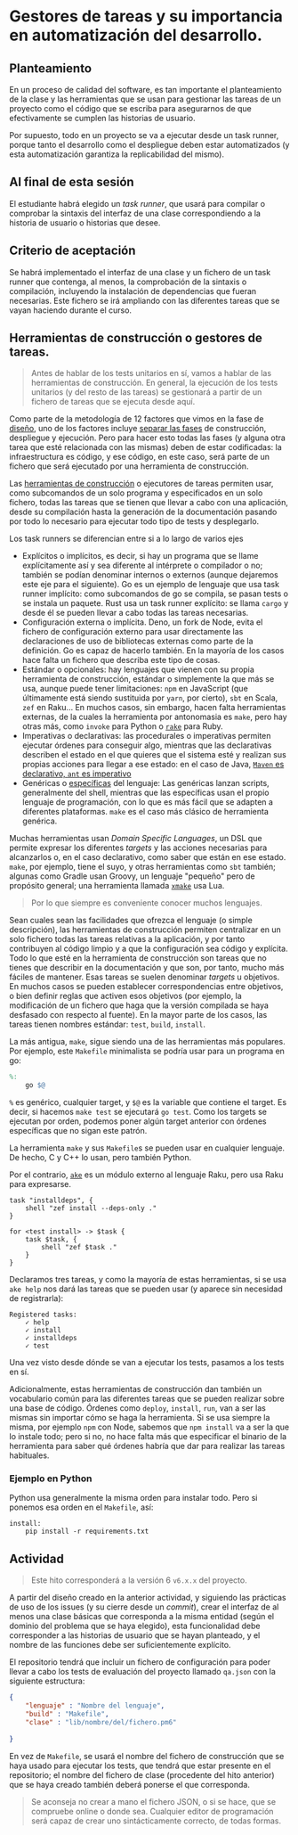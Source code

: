 # Gestores de tareas y su importancia en automatización del desarrollo.

## Planteamiento

En un proceso de calidad del software, es tan importante el
planteamiento de la clase y las herramientas que se usan para
gestionar las tareas de un proyecto como el código que se escriba para
asegurarnos de que efectivamente se cumplen las historias de
usuario.

Por supuesto, todo en un proyecto se va a ejecutar desde un task
runner, porque tanto el desarrollo como el despliegue deben estar
automatizados (y esta automatización garantiza la replicabilidad del
mismo).

## Al final de esta sesión

El estudiante habrá elegido un *task runner*, que usará para compilar o
comprobar la sintaxis del interfaz de una clase correspondiendo a la historia de usuario o historias que desee.

## Criterio de aceptación

Se habrá implementado el interfaz de una clase y un fichero de un task
runner que contenga, al menos, la comprobación de la sintaxis o
compilación, incluyendo la instalación de dependencias que fueran
necesarias. Este fichero se irá ampliando con las diferentes tareas
que se vayan haciendo durante el curso.

## Herramientas de construcción o gestores de tareas.

> Antes de hablar de los tests unitarios en sí, vamos a hablar de las
> herramientas de construcción. En general, la ejecución de los tests
> unitarios (y del resto de las tareas) se gestionará a partir de un
> fichero de tareas que se ejecuta desde aquí.

Como parte de la metodología de 12 factores que vimos en la fase de
[diseño](diseño.md), uno de los factores incluye [separar las fases](https://12factor.net/es/build-release-run) de
construcción, despliegue y ejecución. Pero para hacer esto todas las
fases (y alguna otra tarea que esté relacionada con las mismas) deben
de estar codificadas: la infraestructura es código, y ese código, en
este caso, será parte de un fichero que será ejecutado por una
herramienta de construcción.

Las [herramientas de construcción](https://en.wikipedia.org/wiki/List_of_build_automation_software) o ejecutores de tareas permiten usar, como
subcomandos de un solo programa y especificados en un solo fichero, todas las tareas que se tienen que llevar a
cabo con una aplicación, desde su compilación hasta la generación de la
documentación pasando por todo lo necesario para ejecutar todo tipo de
tests y desplegarlo.

Los task runners se diferencian entre si a lo largo de varios ejes

* Explícitos o implícitos, es decir, si hay un programa que se llame
explícitamente así y sea diferente al intérprete o compilador o no;
también se podían denominar internos o externos (aunque dejaremos este
eje para el siguiente). Go es un
ejemplo de lenguaje que usa task runner implícito: como subcomandos de go se compila, se pasan
tests o se instala un paquete. Rust usa un task runner explícito: se
llama `cargo` y desde él se pueden llevar a cabo todas las tareas
necesarias.
* Configuración externa o implícita. Deno, un fork de Node, evita el
  fichero de configuración externo para usar directamente las
  declaraciones de uso de bibliotecas externas como parte de la
  definición. Go es capaz de hacerlo también. En la mayoría de los
  casos hace falta un fichero que describa este tipo de cosas.
* Estándar o opcionales: hay lenguajes que vienen con su propia herramienta de
construcción, estándar o simplemente la que más se usa, aunque puede tener
limitaciones: `npm` en JavaScript (que últimamente está siendo
sustituida por `yarn`, por cierto), `sbt` en Scala, `zef` en Raku... En muchos
casos, sin embargo, hacen falta herramientas externas, de la cuales la
herramienta por antonomasia es `make`, pero hay otras más, como `invoke` para
Python o [`rake`](https://github.com/ruby/rake) para Ruby.
* Imperativas o declarativas: las procedurales o imperativas permiten ejecutar órdenes para
conseguir algo, mientras que las declarativas describen el estado en el que
quieres que el sistema esté y realizan sus propias acciones para llegar a ese
estado: en el caso de Java,
[`Maven` es declarativo, `ant` es imperativo](https://stackoverflow.com/questions/14955597/imperative-vs-declarative-build-systems)
* Genéricas o [específicas](https://softwareengineering.stackexchange.com/questions/297847/why-do-build-tools-use-a-scripting-language-different-than-underlying-programmin) del lenguaje:
Las genéricas lanzan scripts, generalmente del shell, mientras que las
específicas usan el propio lenguaje de programación, con lo que es más fácil que
 se adapten a diferentes plataformas. `make` es el caso más clásico de
 herramienta genérica.

Muchas herramientas usan *Domain Specific Languages*, un DSL que permite
expresar los diferentes *targets* y las acciones necesarias para alcanzarlos o,
en el caso declarativo, como saber que están en ese estado. `make`, por ejemplo,
 tiene el suyo, y otras herramientas como `sbt` también; algunas como Gradle
 usan Groovy, un lenguaje "pequeño" pero de propósito general; una
 herramienta llamada [`xmake`](https://github.com/xmake-io/xmake) usa
 Lua.

> Por lo que siempre es conveniente conocer muchos lenguajes.

Sean cuales sean las facilidades que ofrezca el lenguaje (o simple descripción), las herramientas de
construcción permiten centralizar en un solo fichero todas las tareas relativas
  a la aplicación, y por tanto contribuyen al código limpio y a que la
  configuración sea código y explícita. Todo lo que esté en la herramienta de
  construcción son tareas que no tienes que describir en la documentación y que
  son, por tanto, mucho más fáciles de mantener. Esas tareas se suelen
  denominar *targets* u objetivos. En muchos casos se pueden
  establecer correspondencias entre objetivos, o bien definir reglas
  que activen esos objetivos (por ejemplo, la modificación de un
  fichero que haga que la versión compilada se haya desfasado con
  respecto al fuente). En la mayor parte de los casos, las tareas
  tienen nombres estándar: `test`, `build`, `install`.

La más antigua, `make`, sigue siendo una de las herramientas más
populares. Por ejemplo, este `Makefile` minimalista se podría usar
para un programa en go:

```Makefile
%:
	go $@
```

`%` es genérico, cualquier target, y `$@` es la variable que contiene el target.
 Es decir, si hacemos `make test` se ejecutará `go test`. Como los targets se
 ejecutan por orden, podemos poner algún target anterior con órdenes específicas
  que no sigan este patrón.
  
La herramienta `make` y sus `Makefile`s se pueden usar en cualquier lenguaje. De hecho, C y C++ lo usan, pero también Python.

Por el contrario, [`ake`](https://github.com/Raku/ake) es un módulo
externo al lenguaje Raku, pero usa Raku para expresarse.

```perl6
task "installdeps", {
    shell "zef install --deps-only ."
}

for <test install> -> $task {
    task $task, {
        shell "zef $task ."
    }
}
```

Declaramos tres tareas, y como la mayoría de estas herramientas, si se usa
`ake help` nos dará las tareas que se pueden usar (y aparece sin
necesidad de registrarla):

```
Registered tasks:
	✓ help
	✓ install
	✓ installdeps
	✓ test
```

Una vez visto desde dónde se van a ejecutar los tests, pasamos a los
tests en sí.

Adicionalmente, estas herramientas de construcción dan también un
vocabulario común para las diferentes tareas que se pueden realizar
sobre una base de código. Órdenes como `deploy`, `install`, `run`, van
a ser las mismas sin importar cómo se haga la herramienta. Si se usa
siempre la misma, por ejemplo `npm` con Node, sabemos que `npm install` va a ser la que lo instale todo; pero si no, no hace falta
más que especificar el binario de la herramienta para saber qué órdenes
habría que dar para realizar las tareas habituales. 


### Ejemplo en Python

Python usa generalmente la misma orden para instalar todo. Pero si
ponemos esa orden en el `Makefile`, así:

```
install:
	pip install -r requirements.txt
```

## Actividad

> Este hito corresponderá a la versión 6 `v6.x.x` del proyecto.

A partir del diseño creado en la anterior actividad, y siguiendo las
prácticas de uso de los issues (y su cierre desde un *commit*), crear
el interfaz de al menos una clase básicas que corresponda a la misma entidad (según
el dominio del problema que se haya elegido), esta funcionalidad debe corresponder a las historias de usuario que se hayan planteado, y el nombre de las funciones debe ser suficientemente explícito.

El repositorio tendrá que incluir un fichero de configuración para poder llevar a cabo los tests de evaluación del proyecto llamado `qa.json` con la siguiente estructura:

```json
{
    "lenguaje" : "Nombre del lenguaje",
    "build" : "Makefile",
    "clase" : "lib/nombre/del/fichero.pm6"
  
}
```

En vez de `Makefile`, se usará el nombre del fichero de construcción
que se haya usado para ejecutar los tests, que tendrá que estar
presente en el repositorio; el nombre del fichero de clase (procedente
del hito anterior) que se haya creado también deberá ponerse el que corresponda.

> Se aconseja no crear a mano el fichero JSON, o si se hace, que se
> compruebe online o donde sea. Cualquier editor de programación será
> capaz de crear uno sintácticamente correcto, de todas formas. 
